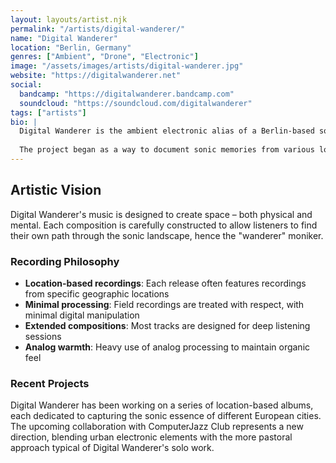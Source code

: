 ```yaml
---
layout: layouts/artist.njk
permalink: "/artists/digital-wanderer/"
name: "Digital Wanderer"
location: "Berlin, Germany"
genres: ["Ambient", "Drone", "Electronic"]
image: "/assets/images/artists/digital-wanderer.jpg"
website: "https://digitalwanderer.net"
social:
  bandcamp: "https://digitalwanderer.bandcamp.com"
  soundcloud: "https://soundcloud.com/digitalwanderer"
tags: ["artists"]
bio: |
  Digital Wanderer is the ambient electronic alias of a Berlin-based sound artist who creates expansive, meditative soundscapes. Known for long-form compositions that evolve slowly over time, Digital Wanderer's work often incorporates field recordings from travels across Europe, creating a sense of place and movement within the music.
  
  The project began as a way to document sonic memories from various locations, gradually evolving into a more structured artistic practice focused on creating immersive listening experiences.
---
```


## Artistic Vision

Digital Wanderer's music is designed to create space – both physical and mental. Each composition is carefully constructed to allow listeners to find their own path through the sonic landscape, hence the "wanderer" moniker.

### Recording Philosophy

- **Location-based recordings**: Each release often features recordings from specific geographic locations
- **Minimal processing**: Field recordings are treated with respect, with minimal digital manipulation
- **Extended compositions**: Most tracks are designed for deep listening sessions
- **Analog warmth**: Heavy use of analog processing to maintain organic feel

### Recent Projects

Digital Wanderer has been working on a series of location-based albums, each dedicated to capturing the sonic essence of different European cities. The upcoming collaboration with ComputerJazz Club represents a new direction, blending urban electronic elements with the more pastoral approach typical of Digital Wanderer's solo work.
